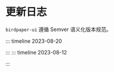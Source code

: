 # 更新日志

`birdpaper-ui` 遵循 Semver 语义化版本规范。

::: timeline 2023-08-20
<!--@include: ../change-log/2.0.1.md-->
:::
::: timeline 2023-08-12
<!--@include: ../change-log/2.0.0.md-->
:::